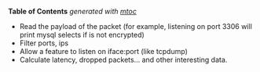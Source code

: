 <!-- START OF TOC !DO NOT EDIT THIS CONTENT MANUALLY-->
**Table of Contents**  *generated with [mtoc](https://github.com/containerscrew/mtoc)*
<!-- END OF TOC -->
- Read the payload of the packet (for example, listening on port 3306 will print mysql selects if is not encrypted)
- Filter ports, ips
- Allow a feature to listen on iface:port (like tcpdump)
- Calculate latency, dropped packets... and other interesting data.
